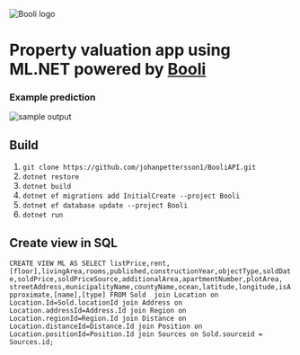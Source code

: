 ![Booli logo](https://bcdn.se/images/resources/booli_logo.png)

# Property valuation app using ML.NET powered by [Booli](https://www.booli.se)

### Example prediction
![sample output](https://user-images.githubusercontent.com/47982356/87085486-3e707e80-c230-11ea-834a-6d0bd1d3d4e9.png)

## Build
1. `git clone https://github.com/johanpettersson1/BooliAPI.git`
2. `dotnet restore`
3. `dotnet build`
4. `dotnet ef migrations add InitialCreate --project Booli`
5. `dotnet ef database update --project Booli`
6. `dotnet run`

## Create view in SQL
`CREATE VIEW ML AS SELECT listPrice,rent,[floor],livingArea,rooms,published,constructionYear,objectType,soldDate,soldPrice,soldPriceSource,additionalArea,apartmentNumber,plotArea, streetAddress,municipalityName,countyName,ocean,latitude,longitude,isApproximate,[name],[type] FROM Sold 
join Location on Location.Id=Sold.locationId
join Address on Location.addressId=Address.Id
join Region on Location.regionId=Region.Id
join Distance on  Location.distanceId=Distance.Id
join Position on Location.positionId=Position.Id
join Sources on Sold.sourceid = Sources.id;`
